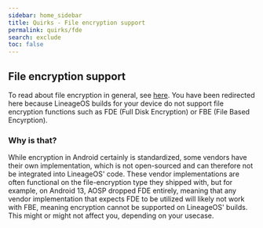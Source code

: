 ```yaml
---
sidebar: home_sidebar
title: Quirks - File encryption support
permalink: quirks/fde
search: exclude
toc: false
---
```


## File encryption support

To read about file encryption in general, see [here](https://source.android.com/docs/security/features/encryption/).
You have been redirected here because LineageOS builds for your device do not support file encryption functions such as FDE (Full Disk Encryption) or FBE (File Based Encyrption).

### Why is that?

While encryption in Android certainly is standardized, some vendors have their own implementation, which is not open-sourced and can therefore not be integrated into LineageOS' code.
These vendor implementations are often functional on the file-encryption type they shipped with, but for example, on Android 13, AOSP dropped FDE entirely, meaning that any vendor implementation that expects FDE to be utilized will likely not work with FBE, meaning encryption cannot be supported on LineageOS' builds.
This might or might not affect you, depending on your usecase.
